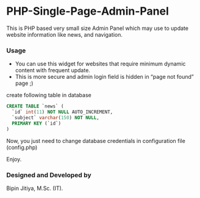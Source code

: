# PHP-Single-Page-Admin-Panel
This is PHP based very small size Admin Panel which may use to update website information like news, and navigation. 

### Usage
- You can use this widget for websites that require minimum dynamic content with frequent update.
- This is more secure and admin login field is hidden in “page not found” page ;)

create following table in database
```sql
CREATE TABLE `news` (
  `id` int(11) NOT NULL AUTO_INCREMENT,
  `subject` varchar(150) NOT NULL,
  PRIMARY KEY (`id`)
) 
```
Now, you just need to change database credentials in configuration file (config.php)

Enjoy. 

### Designed and Developed by 
Bipin Jitiya, M.Sc. (IT).
